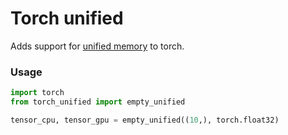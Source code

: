 # Torch unified

Adds support for [unified memory](https://developer.nvidia.com/blog/unified-memory-cuda-beginners/) to torch. 

### Usage

```python
import torch
from torch_unified import empty_unified

tensor_cpu, tensor_gpu = empty_unified((10,), torch.float32)
```
